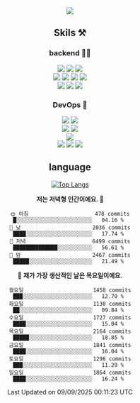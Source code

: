 <div align="center">

<a href="https://hhpluscertificateofcompletion.oopy.io/">
  <img src="https://static.spartacodingclub.kr/hanghae99/plus/completion/badge_black.svg" />
</a>

## Skils ⚒️

### backend 🧑‍💻
  
<img src="https://img.shields.io/badge/Java-FF6600?style=flat-square&logo=buymeacoffee&logoColor=white"/>
<img src="https://img.shields.io/badge/Go-0099FF?style=flat-square&logo=go&logoColor=white"/>
<img src="https://img.shields.io/badge/Kotlin-7F52FF?style=flat-square&logo=kotlin&logoColor=white"/>
  
  
<br />
  
<img src="https://img.shields.io/badge/Spring-339933?style=flat-square&logo=Spring&logoColor=white"/>
<img src="https://img.shields.io/badge/Spring Boot-339933?style=flat-square&logo=Spring Boot&logoColor=white"/>
<img src="https://img.shields.io/badge/Spring Security-339933?style=flat-square&logo=Spring Security&logoColor=white"/>
  
<img src="https://img.shields.io/badge/Spring Data JPA-339933?style=flat-square&logo=Hibernate&logoColor=white"/>

<br />
  
  <img src="https://img.shields.io/badge/mysql-0099FF?style=flat-square&logo=mysql&logoColor=white"/>
  <img src="https://img.shields.io/badge/mariadb-0099FF?style=flat-square&logo=mariadb&logoColor=white"/>
  <img src="https://img.shields.io/badge/mongoDB-47A248?style=flat-square&logo=mongodb&logoColor=white"/>
  
  
### DevOps 🚀
  
  <img src="https://img.shields.io/badge/docker-2496ED?style=flat-square&logo=docker&logoColor=white"/>
  <img src="https://img.shields.io/badge/kubernetes-326CE5?style=flat-square&logo=kubernetes&logoColor=white"/>
  
  <br />
  
  <img src="https://img.shields.io/badge/Github Actions-2088FF?style=flat-square&logo=githubactions&logoColor=white"/>
  <img src="https://img.shields.io/badge/Jenkins-D24939?style=flat-square&logo=jenkins&logoColor=white"/>
  
  
  <br />
  <img src="https://img.shields.io/badge/terraform-7B42BC?style=flat-square&logo=terraform&logoColor=white"/>
  
  <br />
  <img src="https://img.shields.io/badge/Amazon AWS-232F3E?style=flat-square&logo=Amazon AWS&logoColor=white"/>

  <img src="https://img.shields.io/badge/GCP-4285F4?style=flat-square&logo=googlecloud&logoColor=white"/>
  <img src="https://img.shields.io/badge/NCP-03C75A?style=flat-square&logo=naver&logoColor=white"/>
  
  
## language

[![Top Langs](https://github-readme-stats.vercel.app/api/top-langs/?username=zxcv9203&hide=html&exclude_repo=zxcv9203.github.io,golB&theme=grate-gatsby)](https://github.com/zxcv9203/github-readme-stats)
  
<!--START_SECTION:waka-->
**저는 저녁형 인간이에요. 🦉** 

```text
🌞 아침                     478 commits         █░░░░░░░░░░░░░░░░░░░░░░░░   04.16 % 
🌆 낮　                     2036 commits        ████░░░░░░░░░░░░░░░░░░░░░   17.74 % 
🌃 저녁                     6499 commits        ██████████████░░░░░░░░░░░   56.61 % 
🌙 밤　                     2467 commits        █████░░░░░░░░░░░░░░░░░░░░   21.49 % 
```
📅 **제가 가장 생산적인 날은 목요일이에요.** 

```text
월요일                      1458 commits        ███░░░░░░░░░░░░░░░░░░░░░░   12.70 % 
화요일                      1130 commits        ██░░░░░░░░░░░░░░░░░░░░░░░   09.84 % 
수요일                      1727 commits        ████░░░░░░░░░░░░░░░░░░░░░   15.04 % 
목요일                      2164 commits        █████░░░░░░░░░░░░░░░░░░░░   18.85 % 
금요일                      1841 commits        ████░░░░░░░░░░░░░░░░░░░░░   16.04 % 
토요일                      1296 commits        ███░░░░░░░░░░░░░░░░░░░░░░   11.29 % 
일요일                      1864 commits        ████░░░░░░░░░░░░░░░░░░░░░   16.24 % 
```



 Last Updated on 09/09/2025 00:11:23 UTC
<!--END_SECTION:waka-->
  
</div>

